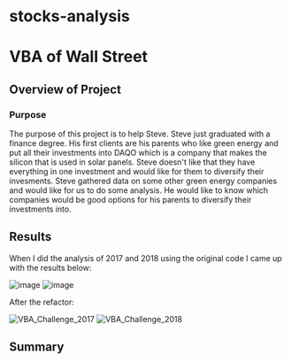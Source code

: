 # stocks-analysis

# VBA of Wall Street

## Overview of Project

### Purpose

  The purpose of this project is to help Steve. Steve just graduated with a finance degree. His first clients are his parents who like green energy and put all their investments into DAQO which is a company that makes the silicon that is used in solar panels. Steve doesn't like that they have everything in one investment and would like for them to diversify their invesments. Steve gathered data on some other green energy companies and would like for us to do some analysis. He would like to know which companies would be good options for his parents to diversify their investments into.

## Results


When I did the analysis of 2017 and 2018 using the original code I came up with the results below:

![image](https://user-images.githubusercontent.com/92827264/145717945-037ab16d-4ea5-4b0c-8ff5-199951497936.png) 
![image](https://user-images.githubusercontent.com/92827264/145718040-1c014d2c-a3d9-4113-ab66-c6940347c26e.png)

After the refactor:

![VBA_Challenge_2017](https://user-images.githubusercontent.com/92827264/145718012-d0f15e64-811f-4971-99bf-5aad4d78287a.png) 
![VBA_Challenge_2018](https://user-images.githubusercontent.com/92827264/145718049-e28ccde9-d680-4724-9d46-c21e212dea3c.png)



## Summary

